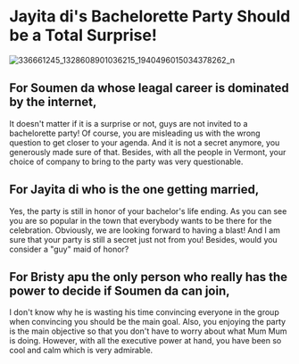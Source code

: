 # Jayita di's Bachelorette Party Should be a Total Surprise!
![336661245_1328608901036215_1940496015034378262_n](https://github.com/prianka-bangladesh/prianka-bangladesh.github.io/assets/75034610/8c5b053b-1a06-473d-9300-a82c83567bde)

## For Soumen da whose leagal career is dominated by the internet,

It doesn't matter if it is a surprise or not, guys are not invited to a bachelorette party! Of course, you are misleading us with the wrong question to get closer to your agenda. And it is not a secret anymore, you generously made sure of that. Besides, with all the people in Vermont, your choice of company to bring to the party was very questionable.


## For Jayita di who is the one getting married,

Yes, the party is still in honor of your bachelor's life ending. As you can see you are so popular in the town that everybody wants to be there for the celebration. Obviously, we are looking forward to having a blast! And I am sure that your party is still a secret just not from you! Besides, would you consider a "guy" maid of honor?



## For Bristy apu the only person who really has the power to decide if Soumen da can join,

I don't know why he is wasting his time convincing everyone in the group when convincing you should be the main goal. Also, you enjoying the party is the main objective so that you don't have to worry about what Mum Mum is doing. However, with all the executive power at hand, you have been so cool and calm which is very admirable.

